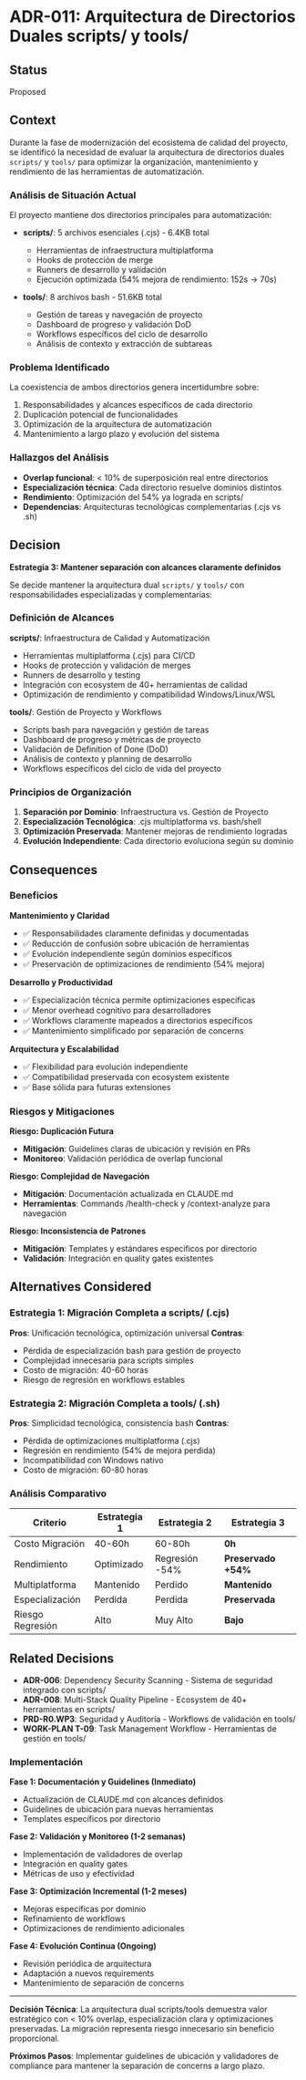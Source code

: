 # ADR-011: Arquitectura de Directorios Duales scripts/ y tools/

## Status

Proposed

## Context

Durante la fase de modernización del ecosistema de calidad del proyecto, se identificó la necesidad de evaluar la arquitectura de directorios duales `scripts/` y `tools/` para optimizar la organización, mantenimiento y rendimiento de las herramientas de automatización.

### Análisis de Situación Actual

El proyecto mantiene dos directorios principales para automatización:

- **scripts/**: 5 archivos esenciales (.cjs) - 6.4KB total
  - Herramientas de infraestructura multiplatforma
  - Hooks de protección de merge
  - Runners de desarrollo y validación
  - Ejecución optimizada (54% mejora de rendimiento: 152s → 70s)

- **tools/**: 8 archivos bash - 51.6KB total
  - Gestión de tareas y navegación de proyecto
  - Dashboard de progreso y validación DoD
  - Workflows específicos del ciclo de desarrollo
  - Análisis de contexto y extracción de subtareas

### Problema Identificado

La coexistencia de ambos directorios genera incertidumbre sobre:
1. Responsabilidades y alcances específicos de cada directorio
2. Duplicación potencial de funcionalidades
3. Optimización de la arquitectura de automatización
4. Mantenimiento a largo plazo y evolución del sistema

### Hallazgos del Análisis

- **Overlap funcional**: < 10% de superposición real entre directorios
- **Especialización técnica**: Cada directorio resuelve dominios distintos
- **Rendimiento**: Optimización del 54% ya lograda en scripts/
- **Dependencias**: Arquitecturas tecnológicas complementarias (.cjs vs .sh)

## Decision

**Estrategia 3: Mantener separación con alcances claramente definidos**

Se decide mantener la arquitectura dual `scripts/` y `tools/` con responsabilidades especializadas y complementarias:

### Definición de Alcances

**scripts/**: Infraestructura de Calidad y Automatización
- Herramientas multiplatforma (.cjs) para CI/CD
- Hooks de protección y validación de merges
- Runners de desarrollo y testing
- Integración con ecosystem de 40+ herramientas de calidad
- Optimización de rendimiento y compatibilidad Windows/Linux/WSL

**tools/**: Gestión de Proyecto y Workflows
- Scripts bash para navegación y gestión de tareas
- Dashboard de progreso y métricas de proyecto
- Validación de Definition of Done (DoD)
- Análisis de contexto y planning de desarrollo
- Workflows específicos del ciclo de vida del proyecto

### Principios de Organización

1. **Separación por Dominio**: Infraestructura vs. Gestión de Proyecto
2. **Especialización Tecnológica**: .cjs multiplatforma vs. bash/shell
3. **Optimización Preservada**: Mantener mejoras de rendimiento logradas
4. **Evolución Independiente**: Cada directorio evoluciona según su dominio

## Consequences

### Beneficios

**Mantenimiento y Claridad**
- ✅ Responsabilidades claramente definidas y documentadas
- ✅ Reducción de confusión sobre ubicación de herramientas
- ✅ Evolución independiente según dominios específicos
- ✅ Preservación de optimizaciones de rendimiento (54% mejora)

**Desarrollo y Productividad**
- ✅ Especialización técnica permite optimizaciones específicas
- ✅ Menor overhead cognitivo para desarrolladores
- ✅ Workflows claramente mapeados a directorios específicos
- ✅ Mantenimiento simplificado por separación de concerns

**Arquitectura y Escalabilidad**
- ✅ Flexibilidad para evolución independiente
- ✅ Compatibilidad preservada con ecosystem existente
- ✅ Base sólida para futuras extensiones

### Riesgos y Mitigaciones

**Riesgo: Duplicación Futura**
- **Mitigación**: Guidelines claras de ubicación y revisión en PRs
- **Monitoreo**: Validación periódica de overlap funcional

**Riesgo: Complejidad de Navegación**
- **Mitigación**: Documentación actualizada en CLAUDE.md
- **Herramientas**: Commands /health-check y /context-analyze para navegación

**Riesgo: Inconsistencia de Patrones**
- **Mitigación**: Templates y estándares específicos por directorio
- **Validación**: Integración en quality gates existentes

## Alternatives Considered

### Estrategia 1: Migración Completa a scripts/ (.cjs)
**Pros**: Unificación tecnológica, optimización universal
**Contras**:
- Pérdida de especialización bash para gestión de proyecto
- Complejidad innecesaria para scripts simples
- Costo de migración: 40-60 horas
- Riesgo de regresión en workflows estables

### Estrategia 2: Migración Completa a tools/ (.sh)
**Pros**: Simplicidad tecnológica, consistencia bash
**Contras**:
- Pérdida de optimizaciones multiplatforma (.cjs)
- Regresión en rendimiento (54% de mejora perdida)
- Incompatibilidad con Windows nativo
- Costo de migración: 60-80 horas

### Análisis Comparativo

| Criterio | Estrategia 1 | Estrategia 2 | **Estrategia 3** |
|----------|--------------|--------------|-------------------|
| Costo Migración | 40-60h | 60-80h | **0h** |
| Rendimiento | Optimizado | Regresión -54% | **Preservado +54%** |
| Multiplatforma | Mantenido | Perdido | **Mantenido** |
| Especialización | Perdida | Perdida | **Preservada** |
| Riesgo Regresión | Alto | Muy Alto | **Bajo** |

## Related Decisions

- **ADR-006**: Dependency Security Scanning - Sistema de seguridad integrado con scripts/
- **ADR-008**: Multi-Stack Quality Pipeline - Ecosystem de 40+ herramientas en scripts/
- **PRD-R0.WP3**: Seguridad y Auditoría - Workflows de validación en tools/
- **WORK-PLAN T-09**: Task Management Workflow - Herramientas de gestión en tools/

### Implementación

**Fase 1: Documentación y Guidelines (Inmediato)**
- Actualización de CLAUDE.md con alcances definidos
- Guidelines de ubicación para nuevas herramientas
- Templates específicos por directorio

**Fase 2: Validación y Monitoreo (1-2 semanas)**
- Implementación de validadores de overlap
- Integración en quality gates
- Métricas de uso y efectividad

**Fase 3: Optimización Incremental (1-2 meses)**
- Mejoras específicas por dominio
- Refinamiento de workflows
- Optimizaciones de rendimiento adicionales

**Fase 4: Evolución Continua (Ongoing)**
- Revisión periódica de arquitectura
- Adaptación a nuevos requirements
- Mantenimiento de separación de concerns

---

**Decisión Técnica**: La arquitectura dual scripts/tools demuestra valor estratégico con < 10% overlap, especialización clara y optimizaciones preservadas. La migración representa riesgo innecesario sin beneficio proporcional.

**Próximos Pasos**: Implementar guidelines de ubicación y validadores de compliance para mantener la separación de concerns a largo plazo.